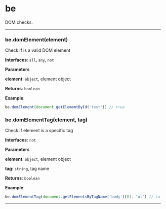 # be

DOM checks.



* * *

### be.domElement(element) 

Check if is a valid DOM element**Interfaces**: `all`, `any`, `not`

**Parameters**

**element**: `object`, element object

**Returns**: `boolean`

**Example**:
```js
be.domElement(document.getElementById('test')) // true
```


### be.domElementTag(element, tag) 

Check if element is a specific tag**Interfaces**: `not`

**Parameters**

**element**: `object`, element object

**tag**: `string`, tag name

**Returns**: `boolean`

**Example**:
```js
be.domElementTag(document.getElementsByTagName('body')[0], 'ul') // false
```



* * *










